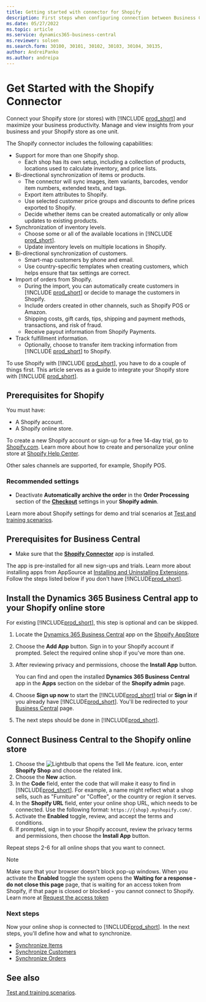 ```yaml
---
title: Getting started with connector for Shopify
description: First steps when configuring connection between Business Central and Shopify
ms.date: 05/27/2022
ms.topic: article
ms.service: dynamics365-business-central
ms.reviewer: solsen
ms.search.form: 30100, 30101, 30102, 30103, 30104, 30135, 
author: AndreiPanko
ms.author: andreipa
---
```


# Get Started with the Shopify Connector

Connect your Shopify store (or stores) with [!INCLUDE [prod_short](../includes/prod_short.md)] and maximize your business productivity. Manage and view insights from your business and your Shopify store as one unit.

The Shopify connector includes the following capabilities:

- Support for more than one Shopify shop.
  - Each shop has its own setup, including a collection of products, locations used to calculate inventory, and price lists.  
- Bi-directional synchronization of items or products.
  - The connector will sync images, item variants, barcodes, vendor item numbers, extended texts, and tags.  
  - Export item attributes to Shopify.  
  - Use selected customer price groups and discounts to define prices exported to Shopify.  
  - Decide whether items can be created automatically or only allow updates to existing products.  
- Synchronization of inventory levels.
  - Choose some or all of the available locations in [!INCLUDE [prod_short](../includes/prod_short.md)].  
  - Update inventory levels on multiple locations in Shopify.  
- Bi-directional synchronization of customers.
  - Smart-map customers by phone and email.  
  - Use country-specific templates when creating customers, which helps ensure that tax settings are correct.  
- Import of orders from Shopify.
  - During the import, you can automatically create customers in [!INCLUDE [prod_short](../includes/prod_short.md)] or decide to manage the customers in Shopify.  
  - Include orders created in other channels, such as Shopify POS or Amazon.  
  - Shipping costs, gift cards, tips, shipping and payment methods, transactions, and risk of fraud.  
  - Receive payout information from Shopify Payments.  
- Track fulfillment information.
  - Optionally, choose to transfer item tracking information from [!INCLUDE [prod_short](../includes/prod_short.md)] to Shopify.  

To use Shopify with [!INCLUDE [prod_short](../includes/prod_short.md)], you have to do a couple of things first. This article serves as a guide to integrate your Shopify store with [!INCLUDE [prod_short](../includes/prod_short.md)].

## Prerequisites for Shopify

You must have:

- A Shopify account.
- A Shopify online store.

To create a new Shopify account or sign-up for a free 14-day trial, go to [Shopify.com](https://www.shopify.com/). Learn more about how to create and personalize your online store at [Shopify Help Center](https://help.shopify.com/).
  
Other sales channels are supported, for example, Shopify POS.

### Recommended settings

- Deactivate **Automatically archive the order** in the **Order Processing** section of the [**Checkout**](https://www.shopify.com/admin/settings/checkout) settings in your **Shopify admin**.

Learn more about Shopify settings for demo and trial scenarios at [Test and training scenarios](/dynamics365/business-central/dev-itpro/administration/admin-shopify-connector#preparation).

## Prerequisites for Business Central

- Make sure that the **[Shopify Connector](https://go.microsoft.com/fwlink/?linkid=2196238)** app is installed.

The app is pre-installed for all new sign-ups and trials. Learn more about installing apps from AppSource at [Installing and Uninstalling Extensions](../ui-extensions-install-uninstall.md#install). Follow the steps listed below if you don't have [!INCLUDE[prod_short](../includes/prod_short.md)].

## Install the Dynamics 365 Business Central app to your Shopify online store

For existing [!INCLUDE[prod_short](../includes/prod_short.md)], this step is optional and can be skipped.

1. Locate the [Dynamics 365 Business Central](https://apps.shopify.com/dynamics-365-business-central) app on the [Shopify AppStore](https://apps.shopify.com/)
2. Choose the **Add App** button. Sign in to your Shopify account if prompted. Select the required online shop if you've more than one.
3. After reviewing privacy and permissions, choose the **Install App** button.

   You can find and open the installed **Dynamics 365 Business Central** app in the **Apps** section on the sidebar of the **Shopify admin** page.
4. Choose **Sign up now** to start the [!INCLUDE[prod_short](../includes/prod_short.md)] trial or **Sign in** if you already have [!INCLUDE[prod_short](../includes/prod_short.md)]. You'll be redirected to your [Business Central](https://businesscentral.dynamics.com) page.
5. The next steps should be done in [!INCLUDE[prod_short](../includes/prod_short.md)].

## Connect Business Central to the Shopify online store

1. Choose the ![Lightbulb that opens the Tell Me feature.](../media/ui-search/search_small.png "Tell me what you want to do") icon, enter **Shopify Shop** and choose the related link.
2. Choose the **New** action.  
3. In the **Code** field, enter the code that will make it easy to find in [!INCLUDE[prod_short](../includes/prod_short.md)]. For example, a name might reflect what a shop sells, such as "Furniture" or "Coffee", or the country or region it serves.
4. In the **Shopify URL** field, enter your online shop URL, which needs to be connected. Use the following format: `https://{shop}.myshopify.com/`.
5. Activate the **Enabled** toggle, review, and accept the terms and conditions.
6. If prompted, sign in to your Shopify account, review the privacy terms and permissions, then choose the **Install App** button.

Repeat steps 2-6 for all online shops that you want to connect.

> [!NOTE]
> Make sure that your browser doesn't block pop-up windows. When you activate the **Enabled** toggle the system opens the **Waiting for a response - do not close this page** page, that is waiting for an access token from Shopify, if that page is closed or blocked - you cannot connect to Shopify. Learn more at [Request the access token](troubleshoot.md#request-the-access-token)

### Next steps

Now your online shop is connected to [!INCLUDE[prod_short](../includes/prod_short.md)]. In the next steps, you'll define how and what to synchronize.

- [Synchronize Items](synchronize-items.md)
- [Synchronize Customers](synchronize-customers.md)
- [Synchronize Orders](synchronize-orders.md)

## See also

[Test and training scenarios](/dynamics365/business-central/dev-itpro/administration/admin-shopify-connector).
